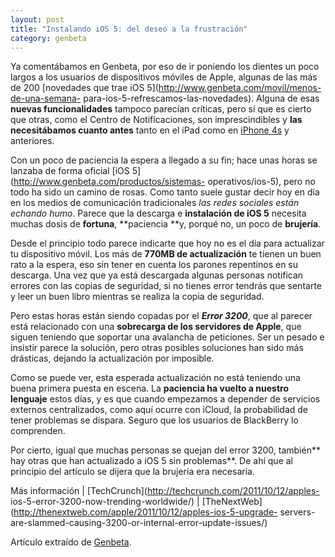 ```yaml
---
layout: post
title: "Instalando iOS 5: del deseo a la frustración"
category: genbeta
---
```




Ya comentábamos en Genbeta, por eso de ir poniendo los dientes un poco largos
a los usuarios de dispositivos móviles de Apple, algunas de las más de 200
[novedades que trae iOS 5](http://www.genbeta.com/movil/menos-de-una-semana-
para-ios-5-refrescamos-las-novedades). Alguna de esas **nuevas
funcionalidades** tampoco parecían críticas, pero sí que es cierto que otras,
como el Centro de Notificaciones, son imprescindibles y **las necesitábamos
cuanto antes** tanto en el iPad como en [iPhone
4s](http://www.xataka.com/moviles/iphone-4s) y anteriores.

Con un poco de paciencia la espera a llegado a su fin; hace unas horas se
lanzaba de forma oficial [iOS 5](http://www.genbeta.com/productos/sistemas-
operativos/ios-5), pero no todo ha sido un camino de rosas. Como tanto suele
gustar decir hoy en día en los medios de comunicación tradicionales _las redes
sociales están echando humo_. Parece que la descarga e **instalación de iOS
5** necesita muchas dosis de **fortuna**, **paciencia **y, porqué no, un poco
de **brujería**.  
  
Desde el principio todo parece indicarte que hoy no es el día para actualizar
tu dispositivo móvil. Los más de **770MB de actualización** te tienen un buen
rato a la espera, eso sin tener en cuenta los parones repentinos en su
descarga. Una vez que ya está descargada algunas personas notifican errores
con las copias de seguridad, si no tienes error tendrás que sentarte y leer un
buen libro mientras se realiza la copia de seguridad.

Pero estas horas están siendo copadas por el **_Error 3200_**, que al parecer
está relacionado con una **sobrecarga de los servidores de Apple**, que siguen
teniendo que soportar una avalancha de peticiones. Ser un pesado e insistir
parece la solución, pero otras posibles soluciones han sido más drásticas,
dejando la actualización por imposible.

Como se puede ver, esta esperada actualización no está teniendo una buena
primera puesta en escena. La **paciencia ha vuelto a nuestro lenguaje** estos
días, y es que cuando empezamos a depender de servicios externos
centralizados, como aquí ocurre con iCloud, la probabilidad de tener problemas
se dispara. Seguro que los usuarios de BlackBerry lo comprenden.

Por cierto, igual que muchas personas se quejan del error 3200, también** hay
otras que han actualizado a iOS 5 sin problemas**. De ahí que al principio del
artículo se dijera que la brujería era necesaria.

Más información | [TechCrunch](http://techcrunch.com/2011/10/12/apples-
ios-5-error-3200-now-trending-worldwide/) |
[TheNextWeb](http://thenextweb.com/apple/2011/10/12/apples-ios-5-upgrade-
servers-are-slammed-causing-3200-or-internal-error-update-issues/)

Artículo extraído de [Genbeta](http://www.genbeta.com).